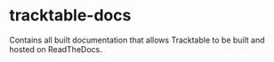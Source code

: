 # tracktable-docs

Contains all built documentation that allows Tracktable to be built and hosted on ReadTheDocs.